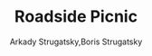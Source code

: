 ---
title: Roadside Picnic
author: Arkady Strugatsky,Boris Strugatsky
readingDate: 2017-02-17
layout: book
---